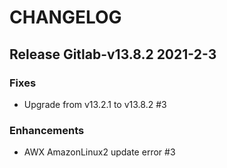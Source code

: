 # CHANGELOG

## Release Gitlab-v13.8.2  2021-2-3

### Fixes
- Upgrade from v13.2.1 to v13.8.2 #3

### Enhancements
- AWX AmazonLinux2 update error #3
